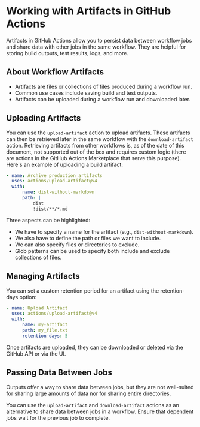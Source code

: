 # Working with Artifacts in GitHub Actions

Artifacts in GitHub Actions allow you to persist data between workflow jobs and share data with other jobs in the same workflow. They are helpful for storing build outputs, test results, logs, and more.

## About Workflow Artifacts

-   Artifacts are files or collections of files produced during a workflow run.
-   Common use cases include saving build and test outputs.
-   Artifacts can be uploaded during a workflow run and downloaded later.

## Uploading Artifacts

You can use the `upload-artifact` action to upload artifacts. These artifacts can then be retrieved later in the same workflow with the `download-artifact` action. Retrieving artifacts from other workflows is, as of the date of this document, not supported out of the box and requires custom logic (there are actions in the GitHub Actions Marketplace that serve this purpose). Here's an example of uploading a build artifact:

```yaml
- name: Archive production artifacts
  uses: actions/upload-artifact@v4
  with:
      name: dist-without-markdown
      path: |
          dist
          !dist/**/*.md
```

Three aspects can be highlighted:

-   We have to specify a name for the artifact (e.g., `dist-without-markdown`).
-   We also have to define the path or files we want to include.
-   We can also specify files or directories to exclude.
-   Glob patterns can be used to specify both include and exclude collections of files.

## Managing Artifacts

You can set a custom retention period for an artifact using the retention-days option:

```yaml
- name: Upload Artifact
  uses: actions/upload-artifact@v4
  with:
      name: my-artifact
      path: my_file.txt
      retention-days: 5
```

Once artifacts are uploaded, they can be downloaded or deleted via the GitHub API or via the UI.

## Passing Data Between Jobs

Outputs offer a way to share data between jobs, but they are not well-suited for sharing large amounts of data nor for sharing entire directories.

You can use the `upload-artifact` and `download-artifact` actions as an alternative to share data between jobs in a workflow. Ensure that dependent jobs wait for the previous job to complete.
